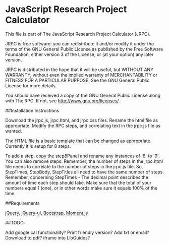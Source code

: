 # JavaScript Research Project Calculator

This file is part of The JavaScript Research Project Calculator (JRPC).

JRPC is free software: you can redistribute it and/or modify
it under the terms of the GNU General Public License as published by
the Free Software Foundation, either version 3 of the License, or
(at your option) any later version.

JRPC is distributed in the hope that it will be useful,
but WITHOUT ANY WARRANTY; without even the implied warranty of
MERCHANTABILITY or FITNESS FOR A PARTICULAR PURPOSE.  See the
GNU General Public License for more details.

You should have received a copy of the GNU General Public License
along with The RPC.  If not, see <http://www.gnu.org/licenses/>.

##Installation Instructions

Download the jrpc.js, jrpc.html, and jrpc.css files. Rename the html file as appropriate. Modify the RPC steps, and correlating text in the jrpc.js file as wanted. 

The HTML file is a basic template that can be changed as appropriate. Currently it is setup for 8 steps.

To add a step, copy the step8Panel and rename any instances of '8' to '9'. You can also remove steps. 
Remember, the number of steps in the jrpc.html file needs to correlate to the number of steps in the jrpc.js file. So, StepTimes, StepBody, StepTitles all need to have the same number of steps.
Remember, concerning StepTimes - The decimal point describes the amount of time each step should take. Make sure that the total of your numbers equal 1 (one), or in other words make sure it equals 100% of the time.

##Requirements

<a href="https://jquery.com/">jQuery</a>, <a href="http://jqueryui.com/">jQuery-ui</a>, <a href="http://getbootstrap.com/">Bootstrap</a>, <a href="http://momentjs.com/">Moment.js</a>

##TODO:

Add google cal functionality? Print friendly version? Add txt or email? Download to pdf? iframe into LibGuides?